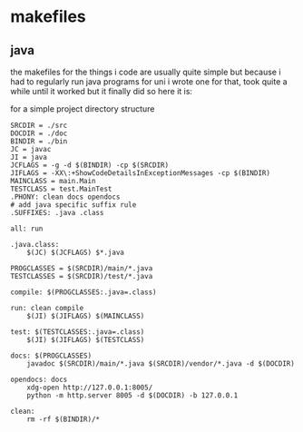 # makefiles

## java
the makefiles for the things i code are usually quite simple but because i had to regularly run java programs for uni i wrote one for that, took quite a while until it worked but it finally did so here it is:

for a simple project directory structure

```make
SRCDIR = ./src
DOCDIR = ./doc
BINDIR = ./bin
JC = javac
JI = java
JCFLAGS = -g -d $(BINDIR) -cp $(SRCDIR)
JIFLAGS = -XX\:+ShowCodeDetailsInExceptionMessages -cp $(BINDIR)
MAINCLASS = main.Main
TESTCLASS = test.MainTest
.PHONY: clean docs opendocs
# add java specific suffix rule
.SUFFIXES: .java .class

all: run

.java.class:
	$(JC) $(JCFLAGS) $*.java

PROGCLASSES = $(SRCDIR)/main/*.java
TESTCLASSES = $(SRCDIR)/test/*.java

compile: $(PROGCLASSES:.java=.class)

run: clean compile
	$(JI) $(JIFLAGS) $(MAINCLASS)

test: $(TESTCLASSES:.java=.class)
	$(JI) $(JIFLAGS) $(TESTCLASS)

docs: $(PROGCLASSES)
	javadoc $(SRCDIR)/main/*.java $(SRCDIR)/vendor/*.java -d $(DOCDIR)

opendocs: docs
	xdg-open http://127.0.0.1:8005/
	python -m http.server 8005 -d $(DOCDIR) -b 127.0.0.1

clean:
	rm -rf $(BINDIR)/*
```
